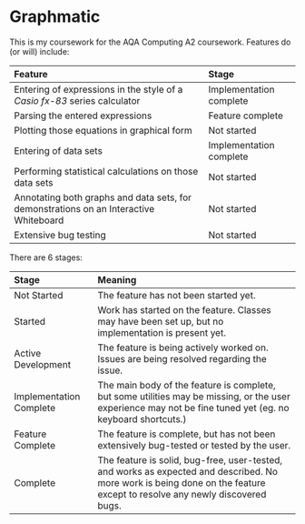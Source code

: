 Graphmatic
==========

This is my coursework for the AQA Computing A2 coursework. Features do (or will) include:

|Feature|Stage|
|:-|:-|
|Entering of expressions in the style of a *Casio fx-83* series calculator|Implementation complete|
|Parsing the entered expressions|Feature complete|
|Plotting those equations in graphical form|Not started|
|Entering of data sets|Implementation complete|
|Performing statistical calculations on those data sets|Not started|
|Annotating both graphs and data sets, for demonstrations on an Interactive Whiteboard|Not started|
|Extensive bug testing|Not started|

There are 6 stages:

| Stage | Meaning |
|:------|:--------|
|Not Started|The feature has not been started yet.|
|Started|Work has started on the feature. Classes may have been set up, but no implementation is present yet.|
|Active Development|The feature is being actively worked on. Issues are being resolved regarding the issue.|
|Implementation Complete|The main body of the feature is complete, but some utilities may be missing, or the user experience may not be fine tuned yet (eg. no keyboard shortcuts.)|
|Feature Complete|The feature is complete, but has not been extensively bug-tested or tested by the user.|
|Complete|The feature is solid, bug-free, user-tested, and works as expected and described. No more work is being done on the feature except to resolve any newly discovered bugs.|